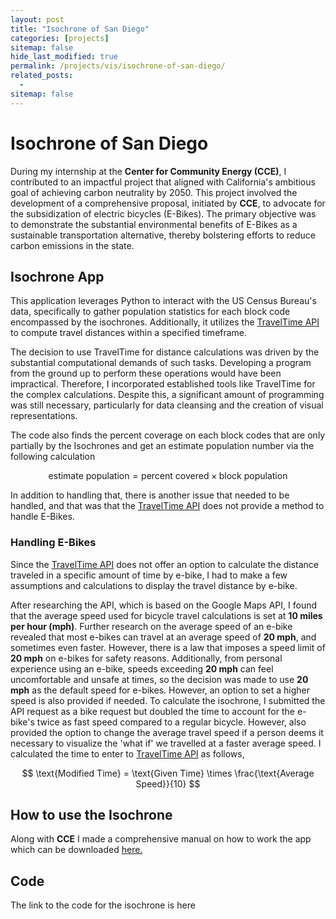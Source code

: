 ```yaml
---
layout: post
title: "Isochrone of San Diego"
categories: [projects]
sitemap: false
hide_last_modified: true
permalink: /projects/vis/isochrone-of-san-diego/
related_posts:
  - 
sitemap: false
---
```


# Isochrone of San Diego

During my internship at the **Center for Community Energy (CCE)**, I contributed to an impactful project that aligned with California's ambitious goal of achieving carbon neutrality by 2050. This project involved the development of a comprehensive proposal, initiated by **CCE**, to advocate for the subsidization of electric bicycles (E-Bikes). The primary objective was to demonstrate the substantial environmental benefits of E-Bikes as a sustainable transportation alternative, thereby bolstering efforts to reduce carbon emissions in the state.


## Isochrone App 
This application leverages Python to interact with the US Census Bureau's data, specifically to gather population statistics for each block code encompassed by the isochrones. Additionally, it utilizes the [TravelTime API](https://docs.traveltime.com/api/reference/isochrones) to compute travel distances within a specified timeframe.

The decision to use TravelTime for distance calculations was driven by the substantial computational demands of such tasks. Developing a program from the ground up to perform these operations would have been impractical. Therefore, I incorporated established tools like TravelTime for the complex calculations. Despite this, a significant amount of programming was still necessary, particularly for data cleansing and the creation of visual representations. 

The code also finds the percent coverage on each block codes that are only partially by the Isochrones and get an estimate population number via the following calculation

$$ \text{estimate population} = \text{percent covered} \times \text{block population} $$

In addition to handling that, there is another issue that needed to be handled, and that was that the [TravelTime API](https://docs.traveltime.com/api/reference/isochrones) does not provide a method to handle E-Bikes.

### Handling E-Bikes

Since the [TravelTime API](https://docs.traveltime.com/api/reference/isochrones) does not offer an option to calculate the distance traveled in a specific amount of time by e-bike, I had to make a few assumptions and calculations to display the travel distance by e-bike.

After researching the API, which is based on the Google Maps API, I found that the average speed used for bicycle travel calculations is set at **10 miles per hour (mph)**. Further research on the average speed of an e-bike revealed that most e-bikes can travel at an average speed of **20 mph**, and sometimes even faster. However, there is a law that imposes a speed limit of **20 mph** on e-bikes for safety reasons. Additionally, from personal experience using an e-bike, speeds exceeding **20 mph** can feel uncomfortable and unsafe at times, so the decision was made to use **20 mph** as the default speed for e-bikes. However, an option to set a higher speed is also provided if needed.
To calculate the isochrone, I submitted the API request as a bike request but doubled the time to account for the e-bike's twice as fast speed compared to a regular bicycle. However,  also provided the option to change the average travel speed if a person deems it necessary to visualize the 'what if' we travelled at a faster average speed. I calculated the time to enter to [TravelTime API](https://docs.traveltime.com/api/reference/isochrones) as follows,

$$
\text{Modified Time} = \text{Given Time} \times \frac{\text{Average Speed}}{10}
$$

## How to use the Isochrone
Along with **CCE** I made a comprehensive manual on how to work the app which can be downloaded <a href="{{site.baseurl}}/assets/downloadable/manuals/Isochrone_manual.pdf" download>here.</a>

## Code 
The link to the code for the isochrone is here


